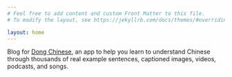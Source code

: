 ```yaml
---
# Feel free to add content and custom Front Matter to this file.
# To modify the layout, see https://jekyllrb.com/docs/themes/#overriding-theme-defaults

layout: home
---
```

Blog for [Dong Chinese](https://www.dong-chinese.com/), an app to help you learn to understand Chinese through thousands of real example sentences, captioned images, videos, podcasts, and songs.